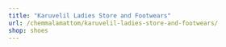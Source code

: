 ```yaml
---
title: "Karuvelil Ladies Store and Footwears"
url: /chemmalamattom/karuvelil-ladies-store-and-footwears/
shop: shoes
---
```

